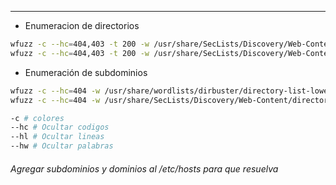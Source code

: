 
---

- Enumeracion de directorios
```bash
wfuzz -c --hc=404,403 -t 200 -w /usr/share/SecLists/Discovery/Web-Content/directory-list-2.3-medium.txt https://miwifi.com/FUZZ/
wfuzz -c --hc=404,403 -t 200 -w /usr/share/SecLists/Discovery/Web-Content/directory-list-2.3-medium.txt https://miwifi.com/FUZZ.html # archivos de la extension 
```

 - Enumeración de subdominios
 
```bash
wfuzz -c --hc=404 -w /usr/share/wordlists/dirbuster/directory-list-lowercase-2.3-medium.txt -H "Host: FUZZ.logan.hmv" -u 192.168.0.42
wfuzz -c --hc=404 -w /usr/share/SecLists/Discovery/Web-Content/directory-list-2.3-medium.txt -H "Host: FUZZ.logan.hmv" -u 192.168.0.42

-c # colores
--hc # Ocultar codigos
--hl # Ocultar lineas
--hw # Ocultar palabras
```

###### Agregar subdominios y dominios al /etc/hosts para que resuelva